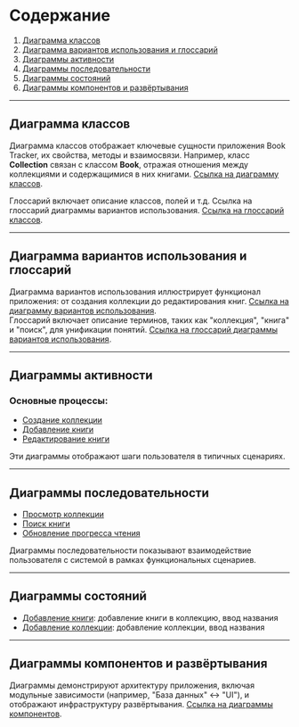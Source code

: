 # Содержание

1. [Диаграмма классов](#диаграмма-классов)  
2. [Диаграмма вариантов использования и глоссарий](#диаграмма-вариантов-использования-и-глоссарий)  
3. [Диаграммы активности](#диаграммы-активности)  
4. [Диаграммы последовательности](#диаграммы-последовательности)  
5. [Диаграммы состояний](#диаграммы-состояний)  
6. [Диаграммы компонентов и развёртывания](#диаграммы-компонентов-и-развёртывания)  

---

## Диаграмма классов

Диаграмма классов отображает ключевые сущности приложения Book Tracker, их свойства, методы и взаимосвязи. Например, класс **Collection** связан с классом **Book**, отражая отношения между коллекциями и содержащимися в них книгами. [Ссылка на диаграмму классов](./classes.pdf).

Глоссарий включает описание классов, полей и т.д. Ссылка на глоссарий диаграммы вариантов использования. [Ссылка на глоссарий классов](./GlossaryClasses.md).

---

## Диаграмма вариантов использования и глоссарий

Диаграмма вариантов использования иллюстрирует функционал приложения: от создания коллекции до редактирования книг. [Ссылка на диаграмму вариантов использования](./use-case.pdf).  
Глоссарий включает описание терминов, таких как "коллекция", "книга" и "поиск", для унификации понятий. [Ссылка на глоссарий диаграммы вариантов использования](./GlossaryUseCase.md).

---

## Диаграммы активности

### Основные процессы:  
- [Создание коллекции](./active/create-collection.png)  
- [Добавление книги](./active/add-book.png)  
- [Редактирование книги](./active/edit-book.png)  

Эти диаграммы отображают шаги пользователя в типичных сценариях.

---

## Диаграммы последовательности

- [Просмотр коллекции](./sequence/view-collection.png)  
- [Поиск книги](./sequence/search-book.png)  
- [Обновление прогресса чтения](./sequence/update-progress.png)  

Диаграммы последовательности показывают взаимодействие пользователя с системой в рамках функциональных сценариев.

---

## Диаграммы состояний

- [Добавление книги](./status/add-book1.png): добавление книги в коллекцию,  ввод названия
- [Добавление коллекции](./status/add-collection1.png): добавление коллекции, ввод названия 

---

## Диаграммы компонентов и развёртывания

Диаграммы демонстрируют архитектуру приложения, включая модульные зависимости (например, "База данных" ↔ "UI"), и отображают инфраструктуру развёртывания. [Ссылка на диаграммы компонентов](./components.pdf).  

